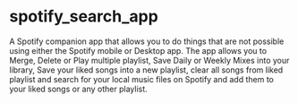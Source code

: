 # spotify_search_app
A Spotify companion app that allows you to do things that are not possible using either the Spotify mobile or Desktop
 app. The app allows you to Merge, Delete or Play multiple playlist, Save Daily or Weekly Mixes into your library, Save your liked songs into a new playlist, clear all songs from liked playlist and search for your local music files on Spotify and add them to your liked songs or any other playlist.
